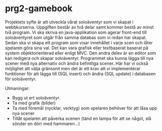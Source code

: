 # prg2-gamebook

Projektets syfte är att utveckla vårat soloäventyr som vi skapat i webbkurserna. Uppgiften består av två delar samt kommer bestå av minst två program. Vi ska skriva en java-applikation som agerar front-end till soloäventyret som utgår från samma databas som vi redan har skapat. Sedan ska vi skapa ett program som visar innehållet i varje scen och låter spelaren göra sina val. Det kan vara grafisk eller textbaserat baserat på system objektorienterad eller enligt MVC.
Den andra delev är en editor som kan redigera och skapar soloäventyr. Programmet ska kunna lägga till nya scener med nya alternativ och ändra befintliga scener. Här har vi också möjlighet att välja gränssnit men det är ett krav att vi implementerar funktioner för att lägga till (SQL insert) och ändra (SQL update) i databasen för soloäventyr.

Utmaningar:
*  Bygg ut ert soloäventyr.
* Ta med grafik (bilder)
* Ta med föremål (nycklar, verktyg) som spelaren behöver för att låsa upp nya scener
* Tillåt spelaren att påverka scenen (tänd en lampa för att se något, slå sönder en dörr med hammaren...)
